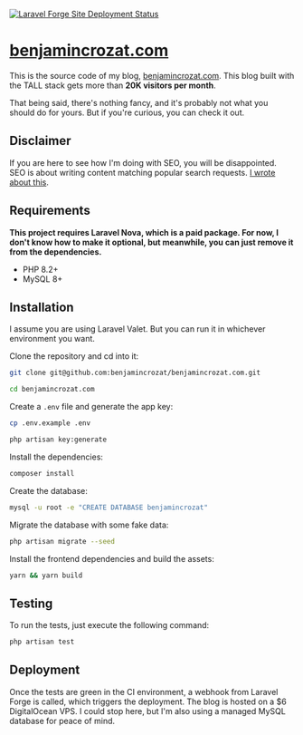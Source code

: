 [![Laravel Forge Site Deployment Status](https://img.shields.io/endpoint?url=https%3A%2F%2Fforge.laravel.com%2Fsite-badges%2F853f706f-237e-49ce-9812-7d452d57c0bb%3Fdate%3D1%26commit%3D1&style=for-the-badge)](https://forge.laravel.com)

# [benjamincrozat.com](https://benjamincrozat.com)

This is the source code of my blog, [benjamincrozat.com](https://benjamincrozat.com). This blog built with the TALL stack gets more than **20K visitors per month**.

That being said, there's nothing fancy, and it's probably not what you should do for yours. But if you're curious, you can check it out.

## Disclaimer

If you are here to see how I'm doing with SEO, you will be disappointed. SEO is about writing content matching popular search requests. [I wrote about this](https://benjamincrozat.com/seo-case-study).

## Requirements

**This project requires Laravel Nova, which is a paid package. For now, I don't know how to make it optional, but meanwhile, you can just remove it from the dependencies.**

- PHP 8.2+
- MySQL 8+

## Installation

I assume you are using Laravel Valet. But you can run it in whichever environment you want.

Clone the repository and cd into it:

```bash
git clone git@github.com:benjamincrozat/benjamincrozat.com.git

cd benjamincrozat.com
```

Create a `.env` file and generate the app key:

```bash
cp .env.example .env

php artisan key:generate
```

Install the dependencies:

```bash
composer install
```

Create the database:

```bash
mysql -u root -e "CREATE DATABASE benjamincrozat"
```

Migrate the database with some fake data:

```bash
php artisan migrate --seed
```

Install the frontend dependencies and build the assets:

```bash
yarn && yarn build
```

## Testing

To run the tests, just execute the following command:

```bash
php artisan test
```

## Deployment

Once the tests are green in the CI environment, a webhook from Laravel Forge is called, which triggers the deployment. The blog is hosted on a $6 DigitalOcean VPS. I could stop here, but I'm also using a managed MySQL database for peace of mind. 
